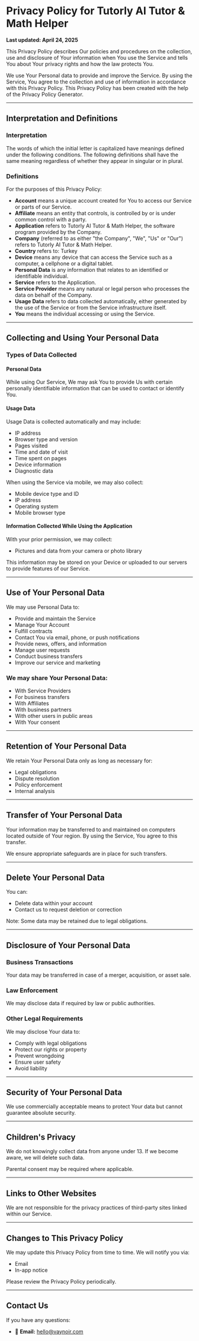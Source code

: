 # Privacy Policy for Tutorly AI Tutor & Math Helper

**Last updated: April 24, 2025**

This Privacy Policy describes Our policies and procedures on the collection, use and disclosure of Your information when You use the Service and tells You about Your privacy rights and how the law protects You.

We use Your Personal data to provide and improve the Service. By using the Service, You agree to the collection and use of information in accordance with this Privacy Policy. This Privacy Policy has been created with the help of the Privacy Policy Generator.

---

## Interpretation and Definitions

### Interpretation

The words of which the initial letter is capitalized have meanings defined under the following conditions. The following definitions shall have the same meaning regardless of whether they appear in singular or in plural.

### Definitions

For the purposes of this Privacy Policy:

- **Account** means a unique account created for You to access our Service or parts of our Service.
- **Affiliate** means an entity that controls, is controlled by or is under common control with a party.
- **Application** refers to Tutorly AI Tutor & Math Helper, the software program provided by the Company.
- **Company** (referred to as either "the Company", "We", "Us" or "Our") refers to Tutorly AI Tutor & Math Helper.
- **Country** refers to: Turkey
- **Device** means any device that can access the Service such as a computer, a cellphone or a digital tablet.
- **Personal Data** is any information that relates to an identified or identifiable individual.
- **Service** refers to the Application.
- **Service Provider** means any natural or legal person who processes the data on behalf of the Company.
- **Usage Data** refers to data collected automatically, either generated by the use of the Service or from the Service infrastructure itself.
- **You** means the individual accessing or using the Service.

---

## Collecting and Using Your Personal Data

### Types of Data Collected

#### Personal Data

While using Our Service, We may ask You to provide Us with certain personally identifiable information that can be used to contact or identify You.

#### Usage Data

Usage Data is collected automatically and may include:

- IP address
- Browser type and version
- Pages visited
- Time and date of visit
- Time spent on pages
- Device information
- Diagnostic data

When using the Service via mobile, we may also collect:

- Mobile device type and ID
- IP address
- Operating system
- Mobile browser type

#### Information Collected While Using the Application

With your prior permission, we may collect:

- Pictures and data from your camera or photo library

This information may be stored on your Device or uploaded to our servers to provide features of our Service.

---

## Use of Your Personal Data

We may use Personal Data to:

- Provide and maintain the Service
- Manage Your Account
- Fulfill contracts
- Contact You via email, phone, or push notifications
- Provide news, offers, and information
- Manage user requests
- Conduct business transfers
- Improve our service and marketing

### We may share Your Personal Data:

- With Service Providers
- For business transfers
- With Affiliates
- With business partners
- With other users in public areas
- With Your consent

---

## Retention of Your Personal Data

We retain Your Personal Data only as long as necessary for:

- Legal obligations
- Dispute resolution
- Policy enforcement
- Internal analysis

---

## Transfer of Your Personal Data

Your information may be transferred to and maintained on computers located outside of Your region. By using the Service, You agree to this transfer.

We ensure appropriate safeguards are in place for such transfers.

---

## Delete Your Personal Data

You can:

- Delete data within your account
- Contact us to request deletion or correction

Note: Some data may be retained due to legal obligations.

---

## Disclosure of Your Personal Data

### Business Transactions

Your data may be transferred in case of a merger, acquisition, or asset sale.

### Law Enforcement

We may disclose data if required by law or public authorities.

### Other Legal Requirements

We may disclose Your data to:

- Comply with legal obligations
- Protect our rights or property
- Prevent wrongdoing
- Ensure user safety
- Avoid liability

---

## Security of Your Personal Data

We use commercially acceptable means to protect Your data but cannot guarantee absolute security.

---

## Children's Privacy

We do not knowingly collect data from anyone under 13. If we become aware, we will delete such data.

Parental consent may be required where applicable.

---

## Links to Other Websites

We are not responsible for the privacy practices of third-party sites linked within our Service.

---

## Changes to This Privacy Policy

We may update this Privacy Policy from time to time. We will notify you via:

- Email
- In-app notice

Please review the Privacy Policy periodically.

---

## Contact Us

If you have any questions:

- 📧 **Email:** hello@vaynoir.com
